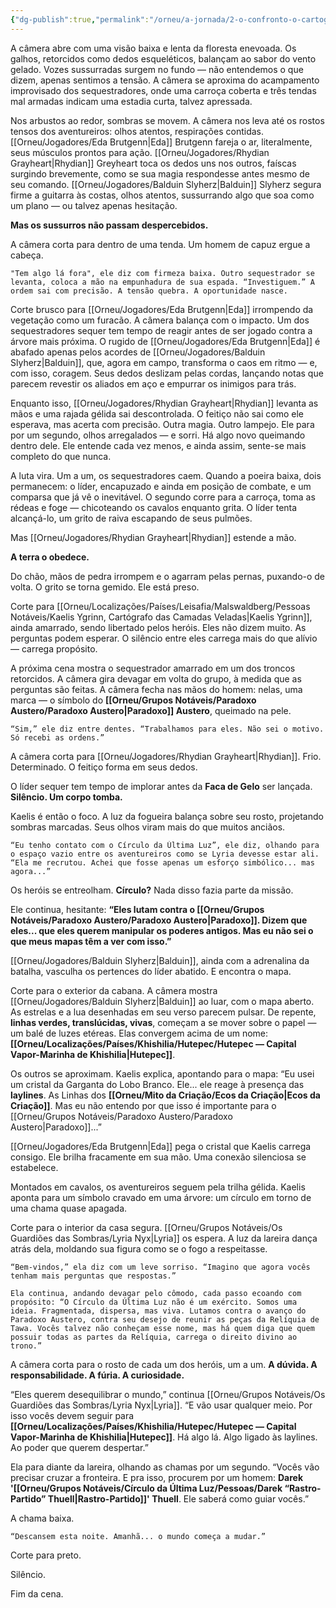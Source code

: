 ```yaml
---
{"dg-publish":true,"permalink":"/orneu/a-jornada/2-o-confronto-o-cartografo-e-a-luz/","tags":["Jornada"]}
---
```




A câmera abre com uma visão baixa e lenta da floresta enevoada. Os galhos, retorcidos como dedos esqueléticos, balançam ao sabor do vento gelado. Vozes sussurradas surgem no fundo — não entendemos o que dizem, apenas sentimos a tensão. A câmera se aproxima do acampamento improvisado dos sequestradores, onde uma carroça coberta e três tendas mal armadas indicam uma estadia curta, talvez apressada.

Nos arbustos ao redor, sombras se movem. A câmera nos leva até os rostos tensos dos aventureiros: olhos atentos, respirações contidas. [[Orneu/Jogadores/Eda Brutgenn\|Eda]] Brutgenn fareja o ar, literalmente, seus músculos prontos para ação. [[Orneu/Jogadores/Rhydian Grayheart\|Rhydian]] Greyheart toca os dedos uns nos outros, faíscas surgindo brevemente, como se sua magia respondesse antes mesmo de seu comando. [[Orneu/Jogadores/Balduin Slyherz\|Balduin]] Slyherz segura firme a guitarra às costas, olhos atentos, sussurrando algo que soa como um plano — ou talvez apenas hesitação.

**Mas os sussurros não passam despercebidos.**

A câmera corta para dentro de uma tenda. Um homem de capuz ergue a cabeça.

	"Tem algo lá fora", ele diz com firmeza baixa. Outro sequestrador se levanta, coloca a mão na empunhadura de sua espada. “Investiguem.” A ordem sai com precisão. A tensão quebra. A oportunidade nasce.

Corte brusco para [[Orneu/Jogadores/Eda Brutgenn\|Eda]] irrompendo da vegetação como um furacão. A câmera balança com o impacto. Um dos sequestradores sequer tem tempo de reagir antes de ser jogado contra a árvore mais próxima. O rugido de [[Orneu/Jogadores/Eda Brutgenn\|Eda]] é abafado apenas pelos acordes de [[Orneu/Jogadores/Balduin Slyherz\|Balduin]], que, agora em campo, transforma o caos em ritmo — e, com isso, coragem. Seus dedos deslizam pelas cordas, lançando notas que parecem revestir os aliados em aço e empurrar os inimigos para trás.

Enquanto isso, [[Orneu/Jogadores/Rhydian Grayheart\|Rhydian]] levanta as mãos e uma rajada gélida sai descontrolada. O feitiço não sai como ele esperava, mas acerta com precisão. Outra magia. Outro lampejo. Ele para por um segundo, olhos arregalados — e sorri. Há algo novo queimando dentro dele. Ele entende cada vez menos, e ainda assim, sente-se mais completo do que nunca.

A luta vira. Um a um, os sequestradores caem. Quando a poeira baixa, dois permanecem: o líder, encapuzado e ainda em posição de combate, e um comparsa que já vê o inevitável. O segundo corre para a carroça, toma as rédeas e foge — chicoteando os cavalos enquanto grita. O líder tenta alcançá-lo, um grito de raiva escapando de seus pulmões.

Mas [[Orneu/Jogadores/Rhydian Grayheart\|Rhydian]] estende a mão.

**A terra o obedece.**

Do chão, mãos de pedra irrompem e o agarram pelas pernas, puxando-o de volta. O grito se torna gemido. Ele está preso.

Corte para [[Orneu/Localizações/Países/Leisafia/Malswaldberg/Pessoas Notáveis/Kaelis Ygrinn, Cartógrafo das Camadas Veladas\|Kaelis Ygrinn]], ainda amarrado, sendo libertado pelos heróis. Eles não dizem muito. As perguntas podem esperar. O silêncio entre eles carrega mais do que alívio — carrega propósito.

A próxima cena mostra o sequestrador amarrado em um dos troncos retorcidos. A câmera gira devagar em volta do grupo, à medida que as perguntas são feitas. A câmera fecha nas mãos do homem: nelas, uma marca — o símbolo do **[[Orneu/Grupos Notáveis/Paradoxo Austero/Paradoxo Austero\|Paradoxo]] Austero**, queimado na pele.

	“Sim,” ele diz entre dentes. “Trabalhamos para eles. Não sei o motivo. Só recebi as ordens.”

A câmera corta para [[Orneu/Jogadores/Rhydian Grayheart\|Rhydian]]. Frio. Determinado. O feitiço forma em seus dedos.

O líder sequer tem tempo de implorar antes da **Faca de Gelo** ser lançada. **Silêncio. Um corpo tomba.**

Kaelis é então o foco. A luz da fogueira balança sobre seu rosto, projetando sombras marcadas. Seus olhos viram mais do que muitos anciãos.

	“Eu tenho contato com o Círculo da Última Luz”, ele diz, olhando para o espaço vazio entre os aventureiros como se Lyria devesse estar ali. “Ela me recrutou. Achei que fosse apenas um esforço simbólico... mas agora...”

Os heróis se entreolham. **Círculo?** Nada disso fazia parte da missão.

Ele continua, hesitante: **“Eles lutam contra o [[Orneu/Grupos Notáveis/Paradoxo Austero/Paradoxo Austero\|Paradoxo]]. Dizem que eles... que eles querem manipular os poderes antigos. Mas eu não sei o que meus mapas têm a ver com isso.”**

[[Orneu/Jogadores/Balduin Slyherz\|Balduin]], ainda com a adrenalina da batalha, vasculha os pertences do líder abatido. E encontra o mapa.

Corte para o exterior da cabana. A câmera mostra [[Orneu/Jogadores/Balduin Slyherz\|Balduin]] ao luar, com o mapa aberto. As estrelas e a lua desenhadas em seu verso parecem pulsar. De repente, **linhas verdes, translúcidas, vivas**, começam a se mover sobre o papel — um balé de luzes etéreas. Elas convergem acima de um nome: **[[Orneu/Localizações/Países/Khishilia/Hutepec/Hutepec — Capital Vapor-Marinha de Khishilia\|Hutepec]]**.

Os outros se aproximam. Kaelis explica, apontando para o mapa: “Eu usei um cristal da Garganta do Lobo Branco. Ele... ele reage à presença das **laylines**. As Linhas dos **[[Orneu/Mito da Criação/Ecos da Criação\|Ecos da Criação]]**. Mas eu não entendo por que isso é importante para o [[Orneu/Grupos Notáveis/Paradoxo Austero/Paradoxo Austero\|Paradoxo]]...”

[[Orneu/Jogadores/Eda Brutgenn\|Eda]] pega o cristal que Kaelis carrega consigo. Ele brilha fracamente em sua mão. Uma conexão silenciosa se estabelece.

Montados em cavalos, os aventureiros seguem pela trilha gélida. Kaelis aponta para um símbolo cravado em uma árvore: um círculo em torno de uma chama quase apagada.

Corte para o interior da casa segura. [[Orneu/Grupos Notáveis/Os Guardiões das Sombras/Lyria Nyx\|Lyria]] os espera. A luz da lareira dança atrás dela, moldando sua figura como se o fogo a respeitasse.

	“Bem-vindos,” ela diz com um leve sorriso. “Imagino que agora vocês tenham mais perguntas que respostas.”
	
	Ela continua, andando devagar pelo cômodo, cada passo ecoando com propósito: “O Círculo da Última Luz não é um exército. Somos uma ideia. Fragmentada, dispersa, mas viva. Lutamos contra o avanço do Paradoxo Austero, contra seu desejo de reunir as peças da Relíquia de Tawa. Vocês talvez não conheçam esse nome, mas há quem diga que quem possuir todas as partes da Relíquia, carrega o direito divino ao trono.”

A câmera corta para o rosto de cada um dos heróis, um a um. **A dúvida. A responsabilidade. A fúria. A curiosidade.**

“Eles querem desequilibrar o mundo,” continua [[Orneu/Grupos Notáveis/Os Guardiões das Sombras/Lyria Nyx\|Lyria]]. “E vão usar qualquer meio. Por isso vocês devem seguir para **[[Orneu/Localizações/Países/Khishilia/Hutepec/Hutepec — Capital Vapor-Marinha de Khishilia\|Hutepec]]**. Há algo lá. Algo ligado às laylines. Ao poder que querem despertar.”

Ela para diante da lareira, olhando as chamas por um segundo. “Vocês vão precisar cruzar a fronteira. E pra isso, procurem por um homem: **Darek '[[Orneu/Grupos Notáveis/Círculo da Última Luz/Pessoas/Darek “Rastro-Partido” Thuell\|Rastro-Partido]]' Thuell**. Ele saberá como guiar vocês.”

A chama baixa.

	“Descansem esta noite. Amanhã... o mundo começa a mudar.”

Corte para preto.

Silêncio.

Fim da cena.